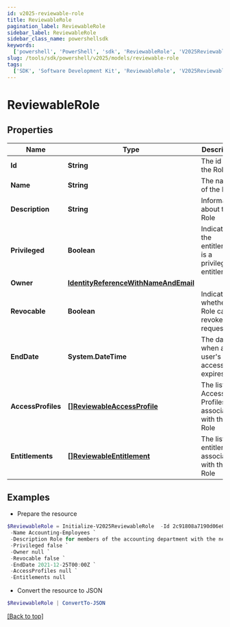 ```yaml
---
id: v2025-reviewable-role
title: ReviewableRole
pagination_label: ReviewableRole
sidebar_label: ReviewableRole
sidebar_class_name: powershellsdk
keywords:
  ['powershell', 'PowerShell', 'sdk', 'ReviewableRole', 'V2025ReviewableRole']
slug: /tools/sdk/powershell/v2025/models/reviewable-role
tags:
  ['SDK', 'Software Development Kit', 'ReviewableRole', 'V2025ReviewableRole']
---
```


# ReviewableRole

## Properties

| Name | Type | Description | Notes |
| --- | --- | --- | --- |
| **Id** | **String** | The id for the Role | [optional] |
| **Name** | **String** | The name of the Role | [optional] |
| **Description** | **String** | Information about the Role | [optional] |
| **Privileged** | **Boolean** | Indicates if the entitlement is a privileged entitlement | [optional] |
| **Owner** | [**IdentityReferenceWithNameAndEmail**](identity-reference-with-name-and-email) |  | [optional] |
| **Revocable** | **Boolean** | Indicates whether the Role can be revoked or requested | [optional] |
| **EndDate** | **System.DateTime** | The date when a user's access expires. | [optional] |
| **AccessProfiles** | [**[]ReviewableAccessProfile**](reviewable-access-profile) | The list of Access Profiles associated with this Role | [optional] |
| **Entitlements** | [**[]ReviewableEntitlement**](reviewable-entitlement) | The list of entitlements associated with this Role | [optional] |

## Examples

- Prepare the resource

```powershell
$ReviewableRole = Initialize-V2025ReviewableRole  -Id 2c91808a7190d06e0171993907fd0794 `
 -Name Accounting-Employees `
 -Description Role for members of the accounting department with the necessary Access Profiles `
 -Privileged false `
 -Owner null `
 -Revocable false `
 -EndDate 2021-12-25T00:00Z `
 -AccessProfiles null `
 -Entitlements null
```

- Convert the resource to JSON

```powershell
$ReviewableRole | ConvertTo-JSON
```

[[Back to top]](#)
